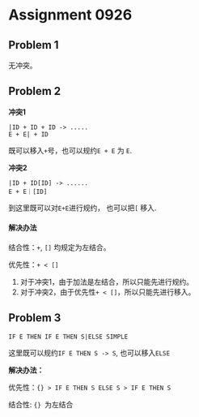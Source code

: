 # Assignment 0926


## Problem 1

无冲突。



## Problem 2

**冲突1**

```
|ID + ID + ID -> .....
E + E| + ID
```

既可以移入`+`号，也可以规约`E + E` 为 `E`.

**冲突2**

```
|ID + ID[ID] -> ......
E + E｜[ID] 
```

到这里既可以对`E+E`进行规约， 也可以把`[` 移入.

#### **解决办法**

结合性：`+`, `[]` 均规定为左结合。

优先性：`+ < []` 

1. 对于冲突1，由于加法是左结合，所以只能先进行规约。
2. 对于冲突2，由于优先性`+ < []`，所以只能先进行移入。



## Problem 3

`IF E THEN IF E THEN S|ELSE SIMPLE`

这里既可以规约`IF E THEN S -> S`, 也可以移入`ELSE`

**解决办法：**

优先性：`{} > IF E THEN S ELSE S > IF E THEN S `

结合性: `{} `为左结合



